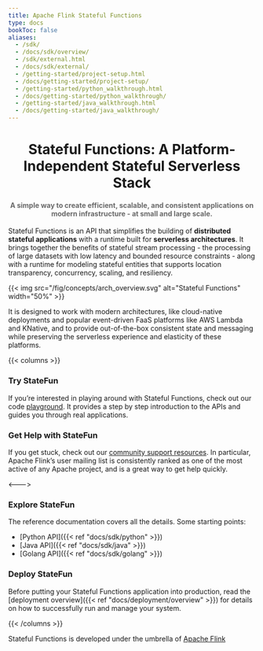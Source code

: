 ```yaml
---
title: Apache Flink Stateful Functions 
type: docs
bookToc: false
aliases:
  - /sdk/
  - /docs/sdk/overview/
  - /sdk/external.html
  - /docs/sdk/external/
  - /getting-started/project-setup.html
  - /docs/getting-started/project-setup/
  - /getting-started/python_walkthrough.html
  - /docs/getting-started/python_walkthrough/
  - /getting-started/java_walkthrough.html
  - /docs/getting-started/java_walkthrough/
---
```

<!--
Licensed to the Apache Software Foundation (ASF) under one
or more contributor license agreements.  See the NOTICE file
distributed with this work for additional information
regarding copyright ownership.  The ASF licenses this file
to you under the Apache License, Version 2.0 (the
"License"); you may not use this file except in compliance
with the License.  You may obtain a copy of the License at

  http://www.apache.org/licenses/LICENSE-2.0

Unless required by applicable law or agreed to in writing,
software distributed under the License is distributed on an
"AS IS" BASIS, WITHOUT WARRANTIES OR CONDITIONS OF ANY
KIND, either express or implied.  See the License for the
specific language governing permissions and limitations
under the License.
-->

<div style="text-align: center">
  <h1>
    Stateful Functions: A Platform-Independent Stateful Serverless Stack
  </h1>

  <h4 style="color: #696969">A simple way to create efficient, scalable, and consistent applications on modern infrastructure - at small and large scale.</h4>
</div>

Stateful Functions is an API that simplifies the building of **distributed stateful applications** with a runtime built for **serverless architectures**. It brings together the benefits of stateful stream processing - the processing of large datasets with low latency and bounded resource constraints - along with a runtime for modeling stateful entities that supports location transparency, concurrency, scaling, and resiliency.

{{< img src="/fig/concepts/arch_overview.svg" alt="Stateful Functions" width="50%" >}}

It is designed to work with modern architectures, like cloud-native deployments and popular event-driven FaaS platforms like AWS Lambda and KNative, and to provide out-of-the-box consistent state and messaging while preserving the serverless experience and elasticity of these platforms.

{{< columns >}}

### Try StateFun

If you’re interested in playing around with Stateful Functions, check out our code [playground](https://github.com/apache/flink-statefun-playground).
It provides a step by step introduction to the APIs and guides you through real applications.

### Get Help with StateFun

If you get stuck, check out our [community support resources](https://flink.apache.org/community.html). In particular, Apache Flink’s user mailing list is consistently ranked as one of the most active of any Apache project, and is a great way to get help quickly.

<--->

### Explore StateFun

The reference documentation covers all the details. Some starting points:

* [Python API]({{< ref "docs/sdk/python" >}})
* [Java API]({{< ref "docs/sdk/java" >}})
* [Golang API]({{< ref "docs/sdk/golang" >}})

### Deploy StateFun

Before putting your Stateful Functions application into production, read the [deployment overview]({{< ref "docs/deployment/overview" >}}) for details on how to successfully run and manage your system.

{{< /columns >}}

Stateful Functions is developed under the umbrella of [Apache Flink](flink.apache.org)

